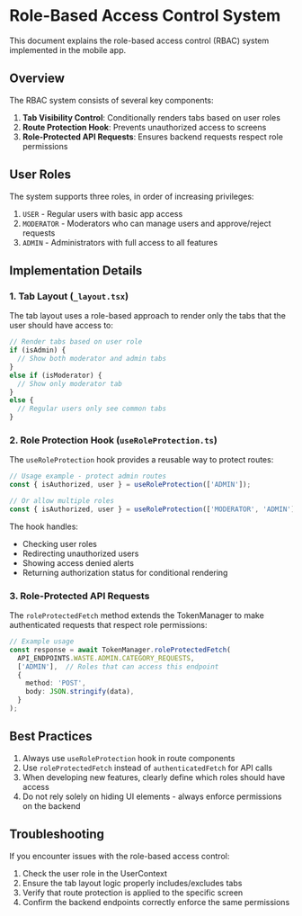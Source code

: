 # Role-Based Access Control System

This document explains the role-based access control (RBAC) system implemented in the mobile app.

## Overview

The RBAC system consists of several key components:

1. **Tab Visibility Control**: Conditionally renders tabs based on user roles
2. **Route Protection Hook**: Prevents unauthorized access to screens
3. **Role-Protected API Requests**: Ensures backend requests respect role permissions

## User Roles

The system supports three roles, in order of increasing privileges:

1. `USER` - Regular users with basic app access
2. `MODERATOR` - Moderators who can manage users and approve/reject requests
3. `ADMIN` - Administrators with full access to all features

## Implementation Details

### 1. Tab Layout (`_layout.tsx`)

The tab layout uses a role-based approach to render only the tabs that the user should have access to:

```typescript
// Render tabs based on user role
if (isAdmin) {
  // Show both moderator and admin tabs
} 
else if (isModerator) {
  // Show only moderator tab
}
else {
  // Regular users only see common tabs
}
```

### 2. Role Protection Hook (`useRoleProtection.ts`)

The `useRoleProtection` hook provides a reusable way to protect routes:

```typescript
// Usage example - protect admin routes
const { isAuthorized, user } = useRoleProtection(['ADMIN']);

// Or allow multiple roles
const { isAuthorized, user } = useRoleProtection(['MODERATOR', 'ADMIN']);
```

The hook handles:
- Checking user roles
- Redirecting unauthorized users
- Showing access denied alerts
- Returning authorization status for conditional rendering

### 3. Role-Protected API Requests

The `roleProtectedFetch` method extends the TokenManager to make authenticated requests that respect role permissions:

```typescript
// Example usage
const response = await TokenManager.roleProtectedFetch(
  API_ENDPOINTS.WASTE.ADMIN.CATEGORY_REQUESTS,
  ['ADMIN'],  // Roles that can access this endpoint
  {
    method: 'POST',
    body: JSON.stringify(data),
  }
);
```

## Best Practices

1. Always use `useRoleProtection` hook in route components
2. Use `roleProtectedFetch` instead of `authenticatedFetch` for API calls
3. When developing new features, clearly define which roles should have access
4. Do not rely solely on hiding UI elements - always enforce permissions on the backend

## Troubleshooting

If you encounter issues with the role-based access control:

1. Check the user role in the UserContext
2. Ensure the tab layout logic properly includes/excludes tabs
3. Verify that route protection is applied to the specific screen
4. Confirm the backend endpoints correctly enforce the same permissions 